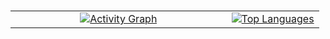 
#
<div align="center">
 <table style="width: 100%; height: 100%;">
    <tr>
     <td align="center" width="70%">
        <a href="https://github.com/smallghost42">
		<img src="https://github-readme-activity-graph-smallghost01s-projects.vercel.app/graph?username=smallghost42&theme=github-compact&area=true&hide_title=true&hide_border=true" alt="Activity Graph">
	</a>
     </td>
     <td>
        <a href="https://github.com/smallghost42">
          <img src="https://github-readme-stats-smallghost01s-projects.vercel.app//api/top-langs/?username=smallghost42&theme=outrun&count_private=true&layout=compact&bg_color=0D1117&border_color=0D1117&hide_title=true&text_bold=true&langs_count=12&&hide=php,Procfile,html,css,glsl,perl,gdscript" alt="Top Languages">
      </a>
     </td>
    </tr>
 </table>
</div>

#
<div align="center">
  <table style="width: 100%; height: 100%;">
    <tr>
      <td style="width: 50%; height: 200px;">
        <a href="https://github.com/smallghost42">
           <img alt="Total contributions" title="My total GitHub contributions" src="https://github-readme-stats-smallghost01s-projects.vercel.app//api?username=smallghost42&show_icons=true&count_private=true&theme=outrun&bg_color=0D1117&border_color=0D1117&show=prs_merged,prs_merged_percentage&rank_icon=github&hide_title=true" />
        </a>
      </td>
      <td style="width: 50%; height: 200px;">
        <a href="https://github.com/smallghost42">
          <img src="https://streak-stats.demolab.com//?user=smallghost42&theme=outrun&background=0D1117&border=0D1117&count_private=true&hide_title=true" alt="GitHub Streak">
        </a>
      </td>
    </tr>
</div>

